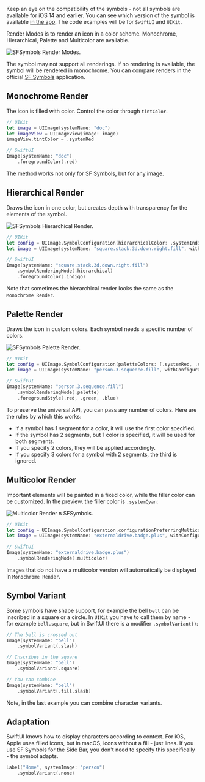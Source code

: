 Keep an eye on the compatibility of the symbols - not all symbols are available for iOS 14 and earlier. You can see which version of the symbol is available [in the app](https://developer.apple.com/sf-symbols/). The code examples will be for `SwiftUI` and `UIKit`.

Render Modes is to render an icon in a color scheme. Monochrome, Hierarchical, Palette and Multicolor are available.

![SFSymbols Render Modes.](https://cdn.sparrowcode.io/tutorials/sf-symbols-and-render-mode/render-modes-preview.jpg)

The symbol may not support all renderings. If no rendering is available, the symbol will be rendered in monochrome. You can compare renders in the official [SF Symbols](https://developer.apple.com/sf-symbols/) application.

## Monochrome Render

The icon is filled with color. Control the color through `tintColor`.

```swift
// UIKit
let image = UIImage(systemName: "doc")
let imageView = UIImageView(image: image)
imageView.tintColor = .systemRed

// SwiftUI
Image(systemName: "doc")
    .foregroundColor(.red)
```

The method works not only for SF Symbols, but for any image.

## Hierarchical Render

Draws the icon in one color, but creates depth with transparency for the elements of the symbol.

![SFSymbols Hierarchical Render.](https://cdn.sparrowcode.io/tutorials/sf-symbols-and-render-mode/hierarchical-render.jpg)

```swift
// UIKit
let config = UIImage.SymbolConfiguration(hierarchicalColor: .systemIndigo)
let image = UIImage(systemName: "square.stack.3d.down.right.fill", withConfiguration: config)

// SwiftUI
Image(systemName: "square.stack.3d.down.right.fill")
    .symbolRenderingMode(.hierarchical)
    .foregroundColor(.indigo)
```

Note that sometimes the hierarchical render looks the same as the `Monochrome Render`.

## Palette Render

Draws the icon in custom colors. Each symbol needs a specific number of colors.

![SFSymbols Palette Render.](https://cdn.sparrowcode.io/tutorials/sf-symbols-and-render-mode/palette-render.jpg)

```swift
// UIKit
let config = UIImage.SymbolConfiguration(paletteColors: [.systemRed, .systemGreen, .systemBlue])
let image = UIImage(systemName: "person.3.sequence.fill", withConfiguration: config)

// SwiftUI
Image(systemName: "person.3.sequence.fill")
    .symbolRenderingMode(.palette)
    .foregroundStyle(.red, .green, .blue)
```

To preserve the universal API, you can pass any number of colors. Here are the rules by which this works:

- If a symbol has 1 segment for a color, it will use the first color specified. 
- If the symbol has 2 segments, but 1 color is specified, it will be used for both segments.
- If you specify 2 colors, they will be applied accordingly.
- If you specify 3 colors for a symbol with 2 segments, the third is ignored.

## Multicolor Render

Important elements will be painted in a fixed color, while the filler color can be customized. In the preview, the filler color is `.systemCyan`:

![Multicolor Render в SFSymbols.](https://cdn.sparrowcode.io/tutorials/sf-symbols-and-render-mode/multicolor-render.jpg)

```swift
// UIKit
let config = UIImage.SymbolConfiguration.configurationPreferringMulticolor()
let image = UIImage(systemName: "externaldrive.badge.plus", withConfiguration: config)

// SwiftUI
Image(systemName: "externaldrive.badge.plus")
    .symbolRenderingMode(.multicolor)
```

Images that do not have a multicolor version will automatically be displayed in `Monochrome Render`.

## Symbol Variant

Some symbols have shape support, for example the bell `bell` can be inscribed in a square or a circle. In `UIKit` you have to call them by name - for example `bell.square`, but in SwiftUI there is a modifier `.symbolVariant()`:

```swift
// The bell is crossed out
Image(systemName: "bell")
    .symbolVariant(.slash)

// Inscribes in the square
Image(systemName: "bell")
    .symbolVariant(.square)

// You can combine
Image(systemName: "bell")
    .symbolVariant(.fill.slash)
```

Note, in the last example you can combine character variants.

## Adaptation

SwiftUI knows how to display characters according to context. For iOS, Apple uses filled icons, but in macOS, icons without a fill - just lines. If you use SF Symbols for the Side Bar, you don't need to specify this specifically - the symbol adapts.

```swift
Label("Home", systemImage: "person")
    .symbolVariant(.none)
```